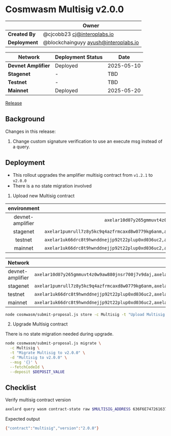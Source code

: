 # Cosmwasm Multisig v2.0.0

|                | **Owner**                              |
| -------------- | -------------------------------------- |
| **Created By** | @cjcobb23 <cj@interoplabs.io>          |
| **Deployment** | @blockchainguyy <ayush@interoplabs.io> |

| **Network**          | **Deployment Status** | **Date**   |
| -------------------- | --------------------- | ---------- |
| **Devnet Amplifier** | Deployed              | 2025-05-10 |
| **Stagenet**         | -                     | TBD        |
| **Testnet**          | -                     | TBD        |
| **Mainnet**          | Deployed              | 2025-05-20 |

[Release](https://github.com/axelarnetwork/axelar-amplifier/releases/tag/multisig-v1.2.1)

## Background

Changes in this release:

1. Change custom signature verification to use an execute msg instead of a query.

## Deployment

- This rollout upgrades the amplifier multisig contract from `v1.2.1` to `v2.0.0`
- There is a no state migration involved

1. Upload new Multisig contract

| environment | INIT_ADDRESSES    |  RUN_AS_ACCOUNT |
| :-----: | :---: | :---: |
| devnet-amplifier | `axelar10d07y265gmmuvt4z0w9aw880jnsr700j7v9daj,axelar1zlr7e5qf3sz7yf890rkh9tcnu87234k6k7ytd9`  | `axelar10d07y265gmmuvt4z0w9aw880jnsr700j7v9daj`   |
| stagenet | `axelar1pumrull7z8y5kc9q4azfrmcaxd8w0779kg6anm,axelar10d07y265gmmuvt4z0w9aw880jnsr700j7v9daj,axelar12qvsvse32cjyw60ztysd3v655aj5urqeup82ky`    | `axelar10d07y265gmmuvt4z0w9aw880jnsr700j7v9daj`   |
| testnet | `axelar1uk66drc8t9hwnddnejjp92t22plup0xd036uc2,axelar10d07y265gmmuvt4z0w9aw880jnsr700j7v9daj,axelar12f2qn005d4vl03ssjq07quz6cja72w5ukuchv7`   | `axelar10d07y265gmmuvt4z0w9aw880jnsr700j7v9daj`   |
| mainnet | `axelar1uk66drc8t9hwnddnejjp92t22plup0xd036uc2,axelar10d07y265gmmuvt4z0w9aw880jnsr700j7v9daj,axelar1nctnr9x0qexemeld5w7w752rmqdsqqv92dw9am`   | `axelar10d07y265gmmuvt4z0w9aw880jnsr700j7v9daj`   |

| Network          | `INIT_ADDRESSES`                                                                                                                            | `RUN_AS_ACCOUNT`                                | `DEPOSIT_VALUE` |
| ---------------- | ------------------------------------------------------------------------------------------------------------------------------------------- | ----------------------------------------------- | --------------- |
| devnet-amplifier | `axelar10d07y265gmmuvt4z0w9aw880jnsr700j7v9daj,axelar1zlr7e5qf3sz7yf890rkh9tcnu87234k6k7ytd9`                                               | `axelar10d07y265gmmuvt4z0w9aw880jnsr700j7v9daj` | `100000000`     |
| stagenet         | `axelar1pumrull7z8y5kc9q4azfrmcaxd8w0779kg6anm,axelar10d07y265gmmuvt4z0w9aw880jnsr700j7v9daj,axelar12qvsvse32cjyw60ztysd3v655aj5urqeup82ky` | `axelar10d07y265gmmuvt4z0w9aw880jnsr700j7v9daj` | `100000000`     |
| testnet          | `axelar1uk66drc8t9hwnddnejjp92t22plup0xd036uc2,axelar10d07y265gmmuvt4z0w9aw880jnsr700j7v9daj,axelar12f2qn005d4vl03ssjq07quz6cja72w5ukuchv7` | `axelar10d07y265gmmuvt4z0w9aw880jnsr700j7v9daj` | `2000000000`    |
| mainnet          | `axelar1uk66drc8t9hwnddnejjp92t22plup0xd036uc2,axelar10d07y265gmmuvt4z0w9aw880jnsr700j7v9daj,axelar1nctnr9x0qexemeld5w7w752rmqdsqqv92dw9am` | `axelar10d07y265gmmuvt4z0w9aw880jnsr700j7v9daj` | `2000000000`    |

```bash
node cosmwasm/submit-proposal.js store -c Multisig -t "Upload Multisig contract v2.0.0" -d "Upload Multisig contract v2.0.0" -r $RUN_AS_ACCOUNT --deposit $DEPOSIT_VALUE --instantiateAddresses $INIT_ADDRESSES --version 2.0.0
```

2. Upgrade Multisig contract

There is no state migration needed during upgrade.

```bash
node cosmwasm/submit-proposal.js migrate \
  -c Multisig \
  -t "Migrate Multisig to v2.0.0" \
  -d "Multisig to v2.0.0" \
  --msg '{}' \
  --fetchCodeId \
  --deposit $DEPOSIT_VALUE
```

## Checklist

Verify multisig contract version

```bash
axelard query wasm contract-state raw $MULTISIG_ADDRESS 636F6E74726163745F696E666F -o json | jq -r '.data' | base64 -d
```
Expected output

```bash
{"contract":"multisig","version":"2.0.0"}
```

